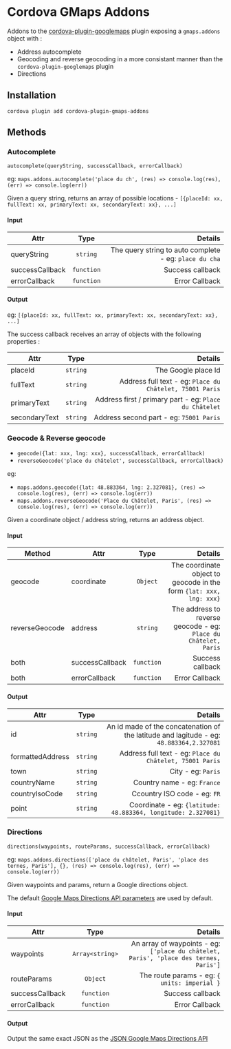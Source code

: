 # Cordova GMaps Addons

Addons to the [cordova-plugin-googlemaps](https://github.com/mapsplugin/cordova-plugin-googlemaps) plugin exposing a `gmaps.addons` object with :
- Address autocomplete
- Geocoding and reverse geocoding in a more consistant manner than the `cordova-plugin-googlemaps` plugin
- Directions

## Installation

```
cordova plugin add cordova-plugin-gmaps-addons
```

## Methods

### Autocomplete

`autocomplete(queryString, successCallback, errorCallback)`

eg: `maps.addons.autocomplete('place du ch', (res) => console.log(res), (err) => console.log(err))`

Given a query string, returns an array of possible locations - `[{placeId: xx, fullText: xx, primaryText: xx, secondaryText: xx}, ...]`

#### Input

| Attr           | Type       | Details                           |
| -------------- |:----------:| ---------------------------------:|
| queryString    | `string`   | The query string to auto complete - eg: `place du cha` |
| successCallback| `function` |                  Success callback |
| errorCallback  | `function` |                    Error Callback |

#### Output

eg: `[{placeId: xx, fullText: xx, primaryText: xx, secondaryText: xx}, ...]`

The success callback receives an array of objects with the following properties :

| Attr          | Type     | Details                           |
| ------------- |:--------:| ---------------------------------:|
| placeId       | `string` | The Google place Id |
| fullText      | `string` | Address full text - eg: `Place du Châtelet, 75001 Paris` |
| primaryText   | `string` | Address first / primary part - eg: `Place du Châtelet` |
| secondaryText | `string` | Address second part - eg: `75001 Paris` |


### Geocode & Reverse geocode
- `geocode({lat: xxx, lng: xxx}, successCallback, errorCallback)`
- `reverseGeocode('place du châtelet', successCallback, errorCallback)`

eg:
- `maps.addons.geocode({lat: 48.883364, lng: 2.327081}, (res) => console.log(res), (err) => console.log(err))`
- `maps.addons.reverseGeocode('Place du Châtelet, Paris', (res) => console.log(res), (err) => console.log(err))`

Given a coordinate object / address string, returns an address object.

#### Input

| Method         | Attr            | Type       | Details                           |
| -------------- | --------------- |:----------:| ---------------------------------:|
| geocode        | coordinate      | `Object`   | The coordinate object to geocode in the form `{lat: xxx, lng: xxx}` |
| reverseGeocode | address         | `string`   | The address to reverse geocode - eg: `Place du Châtelet, Paris` |
| both           | successCallback | `function` | Success callback |
| both           | errorCallback   | `function` | Error Callback |

#### Output

| Attr             | Type     | Details                           |
| ---------------- |:--------:| ---------------------------------:|
| id               | `string` | An id made of the concatenation of the latitude and lagitude - eg: `48.883364,2.327081` |
| formattedAddress | `string` | Address full text - eg: `Place du Châtelet, 75001 Paris` |
| town             | `string` | City - eg: `Paris` |
| countryName      | `string` | Country name - eg: `France` |
| countryIsoCode   | `string` | Ccountry ISO code - eg: `FR` |
| point            | `string` | Coordinate - eg: `{latitude: 48.883364, longitude: 2.327081}` |

### Directions
`directions(waypoints, routeParams, successCallback, errorCallback)`

eg: `maps.addons.directions(['place du châtelet, Paris', 'place des ternes, Paris'], {}, (res) => console.log(res), (err) => console.log(err))`

Given waypoints and params, return a Google directions object.

The default [Google Maps Directions API parameters](https://developers.google.com/maps/documentation/directions/intro?hl=fr#RequestParameters) are used by default.

#### Input

| Attr           | Type            | Details                           |
| -------------- |:---------------:| ---------------------------------:|
| waypoints      | `Array<string>` | An array of waypoints - eg: `['place du châtelet, Paris', 'place des ternes, Paris']` |
| routeParams    | `Object`        | The route params - eg: `{ units: imperial }` |
| successCallback| `function`      | Success callback |
| errorCallback  | `function`      | Error Callback |

#### Output

Output the same exact JSON as the [JSON Google Maps Directions API](https://developers.google.com/maps/documentation/directions/intro?hl=fr#DirectionsResponses)

